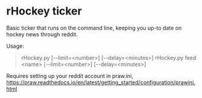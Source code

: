 # rHockey ticker

Basic ticker that runs on the command line, keeping you up-to date on hockey news through reddit.

Usage:
>rHockey.py [--limit=\<number>] [--delay=\<minutes>]
>rHockey.py feed \<name> [--limit=\<number>] [--delay=\<minutes>]

Requires setting up your reddit account in praw.ini, https://praw.readthedocs.io/en/latest/getting_started/configuration/prawini.html
